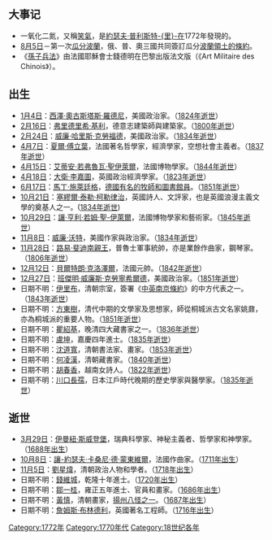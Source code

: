 ## 大事记

  - 一氧化二氮，又稱[笑氣](../Page/一氧化二氮.md "wikilink")，是[約瑟夫·普利斯特-{里}-在](https://zh.wikipedia.org/wiki/約瑟夫·普利斯特里 "wikilink")1772年發現的。
  - [8月5日](../Page/8月5日.md "wikilink")－第一次[瓜分波蘭](../Page/瓜分波蘭.md "wikilink")，俄、普、奧三國共同簽訂瓜分[波蘭領土的條約](https://zh.wikipedia.org/wiki/波蘭 "wikilink")。
  - 《[孫子兵法](https://zh.wikipedia.org/wiki/孫子兵法 "wikilink")》由法國耶穌會士錢德明在巴黎出版法文版（《Art
    Militaire des Chinois》）。

## 出生

  - [1月4日](../Page/1月4日.md "wikilink")：[西澤·奧古斯塔斯·羅德尼](https://zh.wikipedia.org/wiki/西澤·A·羅德尼 "wikilink")，美國政治家。（[1824年逝世](https://zh.wikipedia.org/wiki/1824年 "wikilink")）
  - [2月16日](../Page/2月16日.md "wikilink")：[弗里德里希·基利](https://zh.wikipedia.org/wiki/弗里德里希·基利 "wikilink")，德意志建築師與建築家。（[1800年逝世](../Page/1800年.md "wikilink")）
  - [2月24日](../Page/2月24日.md "wikilink")：[威廉·哈里斯·克勞福德](https://zh.wikipedia.org/wiki/威廉·H·克勞福德 "wikilink")，美國政治家。（[1834年逝世](https://zh.wikipedia.org/wiki/1834年 "wikilink")）
  - [4月7日](../Page/4月7日.md "wikilink")：[夏爾·傅立葉](https://zh.wikipedia.org/wiki/夏爾·傅立葉 "wikilink")，法國著名哲學家，經濟學家，空想社會主義者。（[1837年逝世](https://zh.wikipedia.org/wiki/1837年 "wikilink")）
  - [4月15日](../Page/4月15日.md "wikilink")：[艾蒂安·若弗魯瓦·聖伊萊爾](https://zh.wikipedia.org/wiki/艾蒂安·若弗魯瓦·聖伊萊爾 "wikilink")，法國博物學家。（[1844年逝世](../Page/1844年.md "wikilink")）
  - [4月18日](../Page/4月18日.md "wikilink")：[大衛·李嘉圖](https://zh.wikipedia.org/wiki/大衛·李嘉圖 "wikilink")，英國政治經濟學家。（[1823年逝世](https://zh.wikipedia.org/wiki/1823年 "wikilink")）
  - [6月17日](../Page/6月17日.md "wikilink")：[馬丁·施萊廷格](https://zh.wikipedia.org/wiki/馬丁·施萊廷格 "wikilink")，[德國有名的](../Page/德国.md "wikilink")[牧師和](../Page/牧师.md "wikilink")[圖書館員](../Page/圖書館員.md "wikilink")。（[1851年逝世](../Page/1851年.md "wikilink")）
  - [10月21日](../Page/10月21日.md "wikilink")：[塞繆爾·泰勒·柯勒律治](https://zh.wikipedia.org/wiki/塞繆爾·泰勒·柯勒律治 "wikilink")，英國詩人、文評家，也是英國浪漫主義文學的奠基人之一。([1834年逝世](https://zh.wikipedia.org/wiki/1834年 "wikilink"))
  - [10月29日](../Page/10月29日.md "wikilink")：[讓·亨利·若姆·聖-伊萊爾](https://zh.wikipedia.org/wiki/讓·亨利·若姆·聖-伊萊爾 "wikilink")，法國博物學家和藝術家。（[1845年逝世](https://zh.wikipedia.org/wiki/1845年 "wikilink")）
  - [11月8日](../Page/11月8日.md "wikilink")：[威廉·沃特](https://zh.wikipedia.org/wiki/威廉·沃特 "wikilink")，美國作家與政治家。（[1834年逝世](https://zh.wikipedia.org/wiki/1834年 "wikilink")）
  - [11月28日](../Page/11月28日.md "wikilink")：[路易·斐迪南親王](https://zh.wikipedia.org/wiki/路易·斐迪南親王_\(1772-1806\) "wikilink")，普魯士軍事統帥，亦是業餘作曲家，鋼琴家。（[1806年逝世](https://zh.wikipedia.org/wiki/1806年 "wikilink")）
  - [12月12日](../Page/12月12日.md "wikilink")：[貝爾特朗·克洛澤爾](https://zh.wikipedia.org/wiki/貝爾特朗·克洛澤爾 "wikilink")，法國元帥。（[1842年逝世](https://zh.wikipedia.org/wiki/1842年 "wikilink")）
  - [12月27日](../Page/12月27日.md "wikilink")：[班傑明·威廉斯·克勞寧希爾德](https://zh.wikipedia.org/wiki/班傑明·威廉斯·克勞寧希爾德 "wikilink")，美國政治家。（[1851年逝世](../Page/1851年.md "wikilink")）
  - 日期不明：[伊里布](../Page/伊里布.md "wikilink")，清朝宗室，簽署《[中英南京條約](https://zh.wikipedia.org/wiki/中英南京條約 "wikilink")》的中方代表之一。（[1843年逝世](https://zh.wikipedia.org/wiki/1843年 "wikilink")）
  - 日期不明：[方東樹](https://zh.wikipedia.org/wiki/方東樹 "wikilink")，清代中期的文學家及思想家，師從桐城派古文名家姚鼐，亦為桐城派的重要人物。（[1851年逝世](../Page/1851年.md "wikilink")）
  - 日期不明：[瞿紹基](https://zh.wikipedia.org/wiki/瞿紹基 "wikilink")，晚清四大藏書家之一。（[1836年逝世](https://zh.wikipedia.org/wiki/1836年 "wikilink")）
  - 日期不明：[盧坤](../Page/盧坤.md "wikilink")，嘉慶四年進士。（[1835年逝世](https://zh.wikipedia.org/wiki/1835年 "wikilink")）
  - 日期不明：[沈道寬](https://zh.wikipedia.org/wiki/沈道寬 "wikilink")，清朝書法家、畫家。（[1853年逝世](../Page/1853年.md "wikilink")）
  - 日期不明：[何凌漢](https://zh.wikipedia.org/wiki/何凌漢 "wikilink")，清朝藏書家。（[1840年逝世](../Page/1840年.md "wikilink")）
  - 日期不明：[胡春香](../Page/胡春香.md "wikilink")，越南女詩人。（[1822年逝世](https://zh.wikipedia.org/wiki/1822年 "wikilink")）
  - 日期不明：[川口長孺](https://zh.wikipedia.org/wiki/川口長孺 "wikilink")，日本江戶時代晚期的歷史學家與醫學家。（[1835年逝世](https://zh.wikipedia.org/wiki/1835年 "wikilink")）

## 逝世

  - [3月29日](../Page/3月29日.md "wikilink")：[伊曼紐·斯威登堡](../Page/伊曼紐·斯威登堡.md "wikilink")，瑞典科學家、神秘主義者、哲學家和神學家。（[1688年出生](https://zh.wikipedia.org/wiki/1688年 "wikilink")）
  - [10月8日](../Page/10月8日.md "wikilink")：[讓-約瑟夫·卡桑尼·德·蒙東維爾](https://zh.wikipedia.org/wiki/讓-約瑟夫·卡桑尼·德·蒙東維爾 "wikilink")，法國作曲家。（[1711年出生](https://zh.wikipedia.org/wiki/1711年 "wikilink")）
  - [11月5日](../Page/11月5日.md "wikilink")：[劉星煒](../Page/劉星煒.md "wikilink")，清朝政治人物和學者。（[1718年出生](https://zh.wikipedia.org/wiki/1718年 "wikilink")）
  - 日期不明：[錢維城](https://zh.wikipedia.org/wiki/錢維城 "wikilink")，乾隆十年進士。（[1720年出生](https://zh.wikipedia.org/wiki/1720年 "wikilink")）
  - 日期不明：[鄒一桂](../Page/鄒一桂.md "wikilink")，雍正五年進士、官員和畫家。（[1686年出生](https://zh.wikipedia.org/wiki/1686年 "wikilink")）
  - 日期不明：[黃慎](https://zh.wikipedia.org/wiki/黃慎 "wikilink")，清朝畫家，[揚州八怪之一](https://zh.wikipedia.org/wiki/揚州八怪 "wikilink")。（[1687年出生](https://zh.wikipedia.org/wiki/1687年 "wikilink")）
  - 日期不明：[詹姆斯·布林德利](https://zh.wikipedia.org/wiki/布林德利 "wikilink")，英國著名工程師。（[1716年出生](https://zh.wikipedia.org/wiki/1716年 "wikilink")）

[Category:1772年](https://zh.wikipedia.org/wiki/Category:1772年 "wikilink")
[Category:1770年代](https://zh.wikipedia.org/wiki/Category:1770年代 "wikilink")
[Category:18世纪各年](https://zh.wikipedia.org/wiki/Category:18世纪各年 "wikilink")